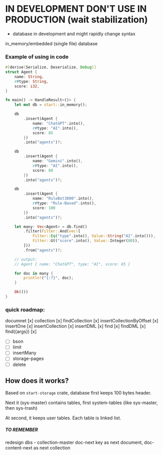 # IN DEVELOPMENT DON'T USE IN PRODUCTION (wait stabilization)

* database in development and might rapidly change syntax

in_memory/embedded (single file) database

### Example of using in code

```rust
#[derive(Serialize, Deserialize, Debug)]
struct Agent {
    name: String,
    r#type: String,
    score: i32,
}

fn main() -> HandleResult<()> {
    let mut db = start::in_memory();

    db
        .insert(Agent {
            name: "ChatGPT".into(),
            r#type: "AI".into(),
            score: 85
        })
        .into("agents")?;

    db
        .insert(Agent {
            name: "Gemini".into(),
            r#type: "AI".into(),
            score: 80
        })
        .into("agents")?;

    db
        .insert(Agent {
            name: "RuleBot3000".into(),
            r#type: "Rule-Based".into(),
            score: 100
        })
        .into("agents")?;

    let many: Vec<Agent> = db.find()
        .filter(Filter::And(vec![
            Filter::Eq("type".into(), Value::String("AI".into())),
            Filter::Gt("score".into(), Value::Integer(80)),
        ]))
        .from("agents")?;

    // output:
    // Agent { name: "ChatGPT", type: "AI", score: 85 }

    for doc in many {
        println!("{:?}", doc);
    }

    Ok(())
}
```

### quick roadmap:

documnet [x]
collection [x]
findCollection [x]
insertCollectionByOffset [x]
insertOne [x]
insertCollection [x]
insertDML [x]
find [x]
findDML [x]
find({args}) [x]

- [ ] bson
- [ ] limit
- [ ] insertMany
- [ ] storage-pages
- [ ] delete

## How does it works?

Based on `start-storage` crate, database first keeps 100 bytes header.

Next it (sys-master) contains tables, first system-tables (like sys-master, then sys-trash)

At second, it keeps user tables. Each table is linked list.


##### TO REMEMBER

redesign dbs - collection-master doc-next key as next document, doc-content-next as next collection

